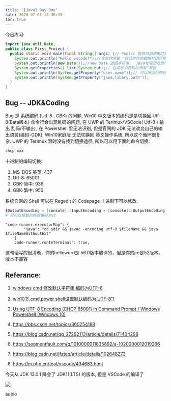 ```yaml
---
title: '[Java] Day_One'
date: 2020-07-01 11:36:35
tor: true
---
```




今日练习:

```java
import java.util.Date;
public class First_Proiect {
  public static void main(final String[] args) {// Public 提供外部调用的机会(Ch 5), args 存储命令行参数
    System.out.println("Hello vscode!");//实际作用是 "将我给你的数据打印到控制台"
    System.out.println(new Date());//new Date 返回字符串,  java垃圾回收自动处理
    System.getProperties().list(System.out);// 在系统中获取的所有“属性
    System.out.println(System.getProperty("user.name"));// 可以把运行的结果发送到任何地方
    System.out.println(System.getProperty("java.libary.path"));
  }
}
```

## Bug -- JDK&Coding 

Bug 是 系统编码 (Utf-8 ,  GBK) 的问题,  Win10 中文版本的编码是是切换回 Utf-8(Bata版本) 命令行会出现乱码的问题,  在 UWP 的 Terimux/VSCode( Utf-8 ) 输出 乱码/不输出 ,  在 Powershell 里无法识别,  但是官网的 JDK 无法改变自己的输出语言(编码-GDK), Win10家庭版 无法切换回 英文操作系统.  所以这个循环很复杂. UWP 的 Terimux 暂时没有找到切换途径,  所以可以用下面的命令切换:

```powershell
chcp xxx
```

十进制的编码切换:

1. MS-DOS 美英: 437
2. Utf-8: 65001
3. GBK-简中: 936
4. GBK-繁中: 950

系统自带的 Shell 可以在 Regedit 的 Codepage 十进制下可以修改.

```powershell
$OutputEncoding = [console]::InputEncoding = [console]::OutputEncoding = New-Object System.Text.UTF8Encoding
# 只可以短暂的修改编码方式
```

```shell
"code-runner.executorMap": {
        "java": "cd $dir && javac -encoding utf-8 $fileName && java $fileNameWithoutExt"
    }
    code-runner.runInTerminal": true,
```

这句话写的很清晰，你的helloword是 56.0版本编译的，但是你的jre是52版本。 版本不兼容

## Referance:

1. [windows cmd 修改默认字符集 编码为UTF-8](https://blog.csdn.net/yangzhong0808/article/details/79012628)

2. [win10下,cmd,power shell设置默认编码为‘UTF-8’?](https://www.zhihu.com/question/54724102)

3. [Using UTF-8 Encoding (CHCP 65001) in Command Prompt / Windows Powershell (Windows 10)](https://stackoverflow.com/questions/57131654/using-utf-8-encoding-chcp-65001-in-command-prompt-windows-powershell-window)

4. https://bbs.csdn.net/topics/360254188

5. https://blog.csdn.net/qq_27292113/article/details/71404298

6. https://segmentfault.com/q/1010000011835892/a-1020000012019266

7. https://blog.csdn.net/jfztaq/article/details/102648273

8. https://m.php.cn/tool/vscode/434683.html

   

今天从 JDK 13.0.1 降会了 JDK11(LTS) 的版本,  但是 VSCode 的编译了

![](./img/java.complarerror.png)

aubio

